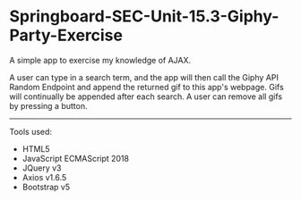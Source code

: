 # Springboard-SEC-Unit-15.3-Giphy-Party-Exercise

A simple app to exercise my knowledge of AJAX.

A user can type in a search term, and the app will then call the Giphy API Random Endpoint and append the returned gif to this app's webpage.  Gifs will continually be appended after each search.  A user can remove all gifs by pressing a button.

---

Tools used:  
- HTML5
- JavaScript ECMAScript 2018
- JQuery v3
- Axios v1.6.5
- Bootstrap v5
